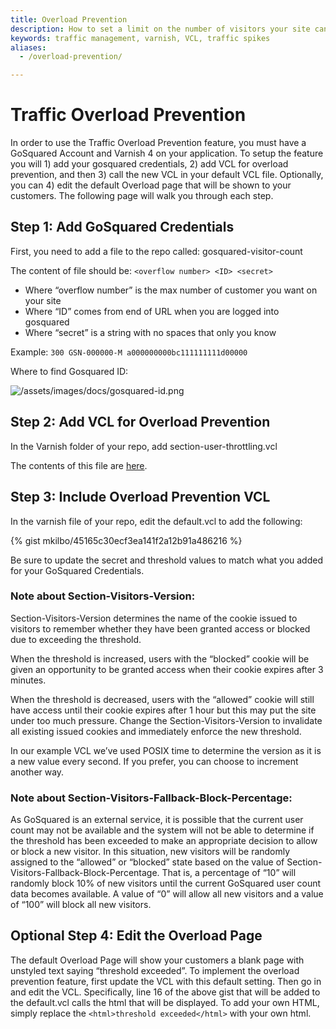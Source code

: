 ```yaml
---
title: Overload Prevention
description: How to set a limit on the number of visitors your site can safely handle.
keywords: traffic management, varnish, VCL, traffic spikes
aliases:
  - /overload-prevention/

---
```


Traffic Overload Prevention
==================

In order to use the Traffic Overload Prevention feature, you must have a GoSquared Account and Varnish 4 on your application. To setup the feature you will 1) add your gosquared credentials, 2) add VCL for overload prevention, and then 3) call the new VCL in your default VCL file. Optionally, you can 4) edit the default Overload page that will be shown to your customers. The following page will walk you through each step.

## Step 1: Add GoSquared Credentials

First, you need to add a file to the repo called:
gosquared-visitor-count

The content of file should be:
`<overflow number> <ID> <secret>`

* Where “overflow number” is the max number of customer you want on your site
* Where “ID” comes from end of URL when you are logged into gosquared
* Where “secret” is a string with no spaces that only you know

Example:
`300 GSN-000000-M a000000000bc111111111d00000`

Where to find Gosquared ID:

![/assets/images/docs/gosquared-id.png](/assets/images/docs/gosquared-id.png)

## Step 2: Add VCL for Overload Prevention

In the Varnish folder of your repo, add section-user-throttling.vcl

The contents of this file are [here](/assets/files/section-user-throttling.vcl).

## Step 3: Include Overload Prevention VCL

In the varnish file of your repo, edit the default.vcl to add the following:

{% gist mkilbo/45165c30ecf3ea141f2a12b91a486216 %}

Be sure to update the secret and threshold values to match what you added for your GoSquared Credentials.


### Note about Section-Visitors-Version:
Section-Visitors-Version determines the name of the cookie issued to visitors to remember whether they have been granted access or blocked due to exceeding the threshold.

When the threshold is increased, users with the “blocked” cookie will be given an opportunity to be granted access when their cookie expires after 3 minutes.

When the threshold is decreased, users with the “allowed” cookie will still have access until their cookie expires after 1 hour but this may put the site under too much pressure. Change the Section-Visitors-Version to invalidate all existing issued cookies and immediately enforce the new threshold.

In our example VCL we’ve used POSIX time to determine the version as it is a new value every second. If you prefer, you can choose to increment another way.


### Note about Section-Visitors-Fallback-Block-Percentage:
As GoSquared is an external service, it is possible that the current user count may not be available and the system will not be able to determine if the threshold has been exceeded to make an appropriate decision to allow or block a new visitor. In this situation, new visitors will be randomly assigned to the “allowed” or “blocked” state based on the value of Section-Visitors-Fallback-Block-Percentage. That is, a percentage of “10” will randomly block 10% of new visitors until the current GoSquared user count data becomes available. A value of “0” will allow all new visitors and a value of “100” will block all new visitors.

## Optional Step 4: Edit the Overload Page

The default Overload Page will show your customers a blank page with unstyled text saying “threshold exceeded”. To implement the overload prevention feature, first update the VCL with this default setting. Then go in and edit the VCL. Specifically, line 16 of the above gist that will be added to the default.vcl calls the html that will be displayed. To add your own HTML, simply replace the `<html>threshold exceeded</html>` with your own html.
